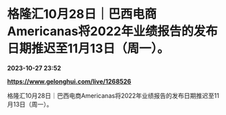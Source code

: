 # 格隆汇10月28日｜巴西电商Americanas将2022年业绩报告的发布日期推迟至11月13日（周一）。

**2023-10-27 23:52**

**https://www.gelonghui.com/live/1268526**

格隆汇10月28日｜巴西电商Americanas将2022年业绩报告的发布日期推迟至11月13日（周一）。